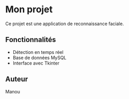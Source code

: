 # Mon projet
Ce projet est une application de reconnaissance faciale.

## Fonctionnalités
- Détection en temps réel
- Base de données MySQL
- Interface avec Tkinter

## Auteur
Manou 
